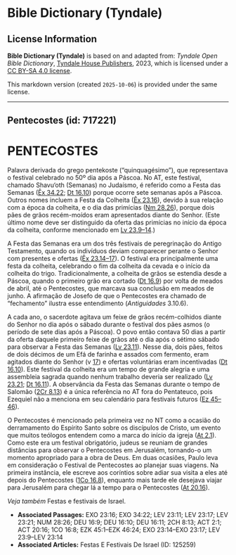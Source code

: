 # Bible Dictionary (Tyndale)

## License Information

**Bible Dictionary (Tyndale)** is based on and adapted from: _Tyndale Open Bible Dictionary_, [Tyndale House Publishers](https://tyndaleopenresources.com/), 2023, which is licensed under a [CC BY-SA 4.0 license](https://creativecommons.org/licenses/by-sa/4.0/legalcode.en).

This markdown version (created `2025-10-06`) is provided under the same license.



--------------------------------

## Pentecostes (id: 717221)

PENTECOSTES
===========

Palavra derivada do grego pentekoste (“quinquagésimo”), que representava o festival celebrado no 50º dia após a Páscoa. No AT, este festival, chamado Shavu‘oth (Semanas) no Judaísmo, é referido como a Festa das Semanas ([Êx 34\.22](https://ref.ly/Exod34:22); [Dt 16\.10](https://ref.ly/Deut16:10)) porque ocorre sete semanas após a Páscoa. Outros nomes incluem a Festa da Colheita ([Êx 23\.16](https://ref.ly/Exod23:16)), devido à sua relação com a época da colheita, e o dia das primícias ([Nm 28\.26](https://ref.ly/Num28:26)), porque dois pães de grãos recém\-moídos eram apresentados diante do Senhor. (Este último nome deve ser distinguido da oferta das primícias no início da época da colheita, conforme mencionado em [Lv 23\.9–14](https://ref.ly/Lev23:9-Lev23:14).)

A Festa das Semanas era um dos três festivais de peregrinação do Antigo Testamento, quando os indivíduos deviam comparecer perante o Senhor com presentes e ofertas ([Êx 23\.14–17](https://ref.ly/Exod23:14-Exod23:17)). O festival era principalmente uma festa da colheita, celebrando o fim da colheita da cevada e o início da colheita do trigo. Tradicionalmente, a colheita de grãos se estendia desde a Páscoa, quando o primeiro grão era cortado ([Dt 16\.9](https://ref.ly/Deut16:9)) por volta de meados de abril, até o Pentecostes, que marcava sua conclusão em meados de junho. A afirmação de Josefo de que o Pentecostes era chamado de “fechamento” ilustra esse entendimento (*Antiguidades* 3\.10\.6\).

A cada ano, o sacerdote agitava um feixe de grãos recém\-colhidos diante do Senhor no dia após o sábado durante o festival dos pães asmos (o período de sete dias após a Páscoa). O povo então contava 50 dias a partir da oferta daquele primeiro feixe de grãos até o dia após o sétimo sábado para observar a Festa das Semanas ([Lv 23\.11](https://ref.ly/Lev23:11)). Nesse dia, dois pães, feitos de dois décimos de um Efá de farinha e assados com fermento, eram agitados diante do Senhor (v [17](https://ref.ly/Lev23:17)) e ofertas voluntárias eram incentivadas ([Dt 16\.10](https://ref.ly/Deut16:10)). Este festival da colheita era um tempo de grande alegria e uma assembleia sagrada quando nenhum trabalho deveria ser realizado ([Lv 23\.21](https://ref.ly/Lev23:21); [Dt 16\.11](https://ref.ly/Deut16:11)). A observância da Festa das Semanas durante o tempo de Salomão ([2Cr 8\.13](https://ref.ly/2Chr8:13)) é a única referência no AT fora do Pentateuco, pois Ezequiel não a menciona em seu calendário para festivais futuros ([Ez 45–46](https://ref.ly/Ezek45:1-Ezek46:24)).

O Pentecostes é mencionado pela primeira vez no NT como a ocasião do derramamento do Espírito Santo sobre os discípulos de Cristo, um evento que muitos teólogos entendem como a marca do início da igreja ([At 2\.1](https://ref.ly/Acts2:1)). Como este era um festival obrigatório, judeus se reuniam de grandes distâncias para observar o Pentecostes em Jerusalém, tornando\-o um momento apropriado para a obra de Deus. Em duas ocasiões, Paulo leva em consideração o Festival de Pentecostes ao planejar suas viagens. Na primeira instância, ele escreve aos coríntios sobre adiar sua visita a eles até depois do Pentecostes ([1Co 16\.8](https://ref.ly/1Cor16:8)), enquanto mais tarde ele desejava viajar para Jerusalém para chegar lá a tempo para o Pentecostes ([At 20\.16](https://ref.ly/Acts20:16)).

*Veja também* Festas e festivais de Israel.

* **Associated Passages:** EXO 23:16; EXO 34:22; LEV 23:11; LEV 23:17; LEV 23:21; NUM 28:26; DEU 16:9; DEU 16:10; DEU 16:11; 2CH 8:13; ACT 2:1; ACT 20:16; 1CO 16:8; EZK 45:1–EZK 46:24; EXO 23:14–EXO 23:17; LEV 23:9–LEV 23:14
* **Associated Articles:** Festas E Festivais De Israel (ID: 125259)

